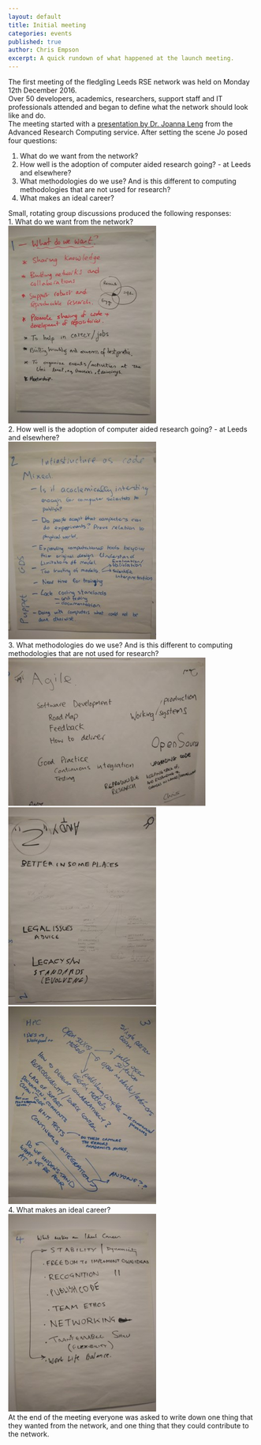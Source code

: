```yaml
---
layout: default
title: Initial meeting
categories: events
published: true
author: Chris Empson
excerpt: A quick rundown of what happened at the launch meeting.
---
```

<div class="container">
  <div class="row">
  The first meeting of the fledgling Leeds RSE network was held on Monday 12th December 2016.
  </div>
  <div class="row">
  Over 50 developers, academics, researchers, support staff and IT professionals attended and began to define what the network should look like and do.
  </div>
  <div class="row">
    The meeting started with a <a href="https://github.com/rseleeds/rseleeds.github.io/blob/master/assets/pdf/LengRSELeedsFirstMeeting2016_12_12_1.pdf">presentation by Dr. Joanna Leng</a> from the Advanced Research Computing service. After setting the scene Jo posed four questions:
    <ol>
    <li>What do we want from the network?</li>
    <li>How well is the adoption of computer aided research going? - at Leeds and elsewhere?</li>
    <li>What methodologies do we use? And is this different to computing methodologies that are not used for research?</li>
    <li>What makes an ideal career?</li>
    </ol>
    Small, rotating group discussions produced the following responses:
  </div>

  <div class="row">
    1. What do we want from the network?
  </div>
  <div class="row">
    <a href="https://github.com/rseleeds/rseleeds.github.io/blob/master/assets/img/2017-01-06-initial-meeting/1.jpg" target="_blank"><img src="/assets/img/2017-01-06-initial-meeting/1_tn.jpg" /></a>
  </div>

  <div class="row">
    2. How well is the adoption of computer aided research going? - at Leeds and elsewhere?
  </div>
  <div class="row">
    <a href="https://github.com/rseleeds/rseleeds.github.io/blob/master/assets/img/2017-01-06-initial-meeting/2.jpg" target="_blank"><img src="/assets/img/2017-01-06-initial-meeting/2_tn.jpg" /></a>
  </div>

  <div class="row">
  3. What methodologies do we use? And is this different to computing methodologies that are not used for research?
  </div>
  <div class="row">
    <div class="col-md-6">
      <a href="https://github.com/rseleeds/rseleeds.github.io/blob/master/assets/img/2017-01-06-initial-meeting/3-1.jpg" target="_blank"><img src="/assets/img/2017-01-06-initial-meeting/3-1_tn.jpg" /></a>
    </div>
    <div class="col-md-4">
      <a href="https://github.com/rseleeds/rseleeds.github.io/blob/master/assets/img/2017-01-06-initial-meeting/3-2.jpg" target="_blank"><img src="/assets/img/2017-01-06-initial-meeting/3-2_tn.jpg" /></a>
    </div>
    <div class="col-md-4">
      <a href="https://github.com/rseleeds/rseleeds.github.io/blob/master/assets/img/2017-01-06-initial-meeting/3-3.jpg" target="_blank"><img src="/assets/img/2017-01-06-initial-meeting/3-3_tn.jpg" /></a>
    </div>
  </div>
  <div class="row">
  4. What makes an ideal career?
  </div>
  <div class="row">
  <a href="https://github.com/rseleeds/rseleeds.github.io/blob/master/assets/img/2017-01-06-initial-meeting/4.jpg" target="_blank"><img src="/assets/img/2017-01-06-initial-meeting/4_tn.jpg" /></a>
  </div>

  <div class="row">
  At the end of the meeting everyone was asked to write down one thing that they wanted from the network, and one thing that they could contribute to the network.
  </div>
</div>

</p>
